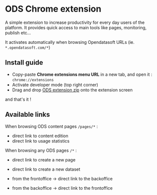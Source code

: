 # ODS Chrome extension

A simple extension to increase productivity for every day users of the platform. It provides quick access to main tools like pages, monitoring, publish etc... 

It activates automatically when browsing Opendatasoft URLs (ie. `*.opendatasoft.com/*`)

## Install guide

- Copy-paste **Chrome extensions menu URL** in a new tab, and open it : `chrome://extensions`
- Activate developer mode (top right corner)
- Drag and drop [ODS extension zip](ods-chrome-extension.zip) onto the extension screen

and that's it !

## Available links

When browsing ODS content pages `/pages/*` :

- direct link to content edition
- direct link to usage statistics

When browsing any ODS pages `/*` :

- direct link to create a new page
- direct link to create a new dataset

- from the frontoffice -> direct link to the backoffice
- from the backoffice -> direct link to the frontoffice 

